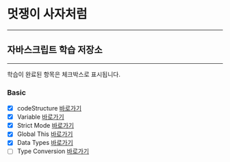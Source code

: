 
# 멋쟁이 사자처럼
---
## 자바스크립트 학습 저장소
---

학습이 완료된 항목은 체크박스로 표시됩니다.

### Basic
- [x] codeStructure [바로가기](https://github.com/Sirori/lion-javascript/blob/01.core/client/chapter/core/01.%20codeStructure.js)
- [x] Variable [바로가기](https://github.com/Sirori/lion-javascript/blob/01.core/client/chapter/core/02.%20variables.js)
- [x] Strict Mode [바로가기](https://github.com/Sirori/lion-javascript/blob/01.core/client/chapter/core/03.%20strictMode.js)
- [x] Global This [바로가기](https://github.com/Sirori/lion-javascript/blob/01.core/client/chapter/core/04.%20globalThis.js)
- [x] Data Types [바로가기](https://www.naver.com)
- [ ] Type Conversion [바로가기](https://www.naver.com)